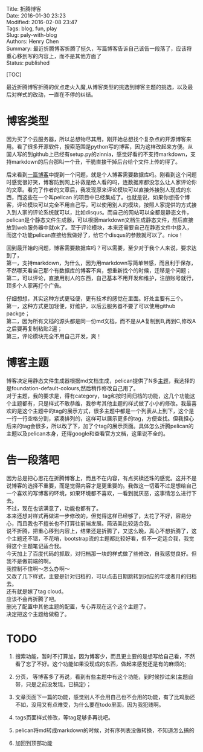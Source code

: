 Title: 折腾博客  
Date: 2016-01-30 23:23  
Modified: 2016-02-08 23:47  
Tags: blog, fun, play  
Slug: paly-with-blog  
Authors: Henry Chen  
Summary: 最近折腾博客折腾了挺久，写篇博客告诉自己该告一段落了，应该将重心移到写的内容上，而不是其他方面了  
Status: published  
  
[TOC]  
  
最近折腾博客折腾的优点走火入魔,从博客类型的挑选到博客主题的挑选，以及最后对样式的改动，一直在不停的纠结。  
  
# 博客类型  
  
因为买了个云服务器，所以总想物尽其用，刚开始总想找个复杂点的开源博客来用。看了很多开源软件，搜索范围是python写的博客，因为这样改起来方便。从国人写的到github上已经有setup.py的zinnia，感觉好看的不支持markdown，支持markdown的后台那叫一个丑，干脆直接干掉后台给个文件上传的得了。  
  
后来看到[一篇博客](http://blog.csdn.net/kamidox/article/details/40485773)中提到一个问题，就是个人博客需要数据库吗。刚看到这个问题时感觉很好笑，博客防到网上补救是给人看的吗，连数据库都没怎么让人家评论你的文章。看完了作者的文章后，我发现原来评论模块可以直接外接别人现成的东西，而这些在一个叫pelican 的项目中已经集成了。也就是说，如果你想搭个博客，评论模块可以完全不用自己写，可以使用别人的模块，按照人家提供的方式接入到人家的评论系统就可以，比如disqus。而自己的网站可以全都是静态文件，pelican是个静态文件生成器，可以根据markdown文档生成静态文件，然后直接放到web服务器中就ok了。至于评论模块，本来还需要自己在静态文件中接入，而这个功能pelican直接给我做好了，给它个disqus的参数就可以了。nice！  
  
回到最开始的问题，博客需要数据库吗？可以需要，至少对于我个人来说，要求达到了，  
第一，支持markdown，为什么，因为用markdown写简单带感，而且利于保存，不然哪天看自己那个有数据库的博客不爽，想重新找个的时候，迁移是个问题；  
第二，可以评论，直接用别人的东西，自己基本不用开发和维护，注册账号就行，顶多个人家再打个广告。  
  
仔细想想，其实这种方式更轻便，更有技术的感觉在里面。好处主要有三个。  
第一，这种方式更加轻便，好维护，以后云服务器不要了可以使用github packge；  
第二，因为所有文档的源头都是同一份md文档，而不是从A复制到B,再到C,修改A之后要再复制粘贴2遍；  
第三，评论模块完全不用自己开发，爽！  
  
# 博客主题  
  
博客决定用静态文件生成器根据md文档生成，pelican提供了N多[主题](http://www.pelicanthemes.com)，我选择的是foundation-default-colours,然后稍作修改自己用了。  
对于主题，我的要求是，得有category，tag和按时间归档的功能，这几个功能这个主题都有，只是样式不敢恭维，我参考其他主题的样式做了小小的修改。我最喜欢的是这个主题中的tag的展示方式，很多主题中都是一个列表从上到下，这个是一行一行空格分割，紧凑排列的，这样可以展示更多的tag，方便查找。但我担心后来的tag会很多，所以改了下，加了个tag的展示页面。具体怎么折腾pelican的主题以及pelican本身，还得google和查看官方文档，这里说不全的。  
  
# 告一段落吧  
  
因为总是把心思花在折腾博客上，而且不在内容，有点买椟还珠的感觉。这并不是说博客的选择不重要，而是觉得内容才是更重要的。我做这一切着不过是想给自己一个喜欢的写博客的环境，如果环境都不喜欢，一看到就厌恶，这事情怎么进行下去。    
不过，现在也该满意了，功能也都有了。    
本来还想对样式再做进一步修改的，但觉得这样已经够了，太花了不好，容易分心，而且我也不擅长也不打算往前端发展。简洁美比较适合我。    
说不折腾，把重心移到内容上，结果还是折腾了，又这么晚，真心不想折腾了，这个主题还不错，不花哨，bootstrap流的主题都比较好看，但不一定适合我，我觉得这个主题笔记适合我。    
今天加上了百度代码的抓取，对归档那一块的样式做了些修改，自我感觉良好。但我不是做前端的啊。    
我控制不住啊～怎么办啊～    
又改了几下样式，主要是针对归档的，可以点击日期跳转到对应的年或者月的归档去。    
还有就是嫁了tag cloud。    
应该不会再折腾了吧。    
删光了配置中其他主题的配置，专心弄现在这个这个主题了。    
决定把这个主题给做稳了。    
  
# TODO  
  
1. 搜索功能，暂时不打算加，因为博客少，而且更主要的是想写给自己看，不然看了忘了不好。这个功能如果没现成的东西，做起来感觉还是有的麻烦的;  
  
2. 分页， 等博客多了再说，看到有些主题中有这个功能，到时候抄过来(主题自带，只是之前没发现，已搞定)；  
  
3. 文章页面下一篇的功能，感觉别人不会用自己也不会用的功能，有了比鸡肋还不如，没用又有点难受，为什么要在todo里面，因为我犯贱啊。  
  
4. tags页面样式修改，等tag足够多再说吧。  

5. pelican将md转成markdown的时候，对有序列表没做转换，不知道怎么搞的

6. 加回到顶部功能
